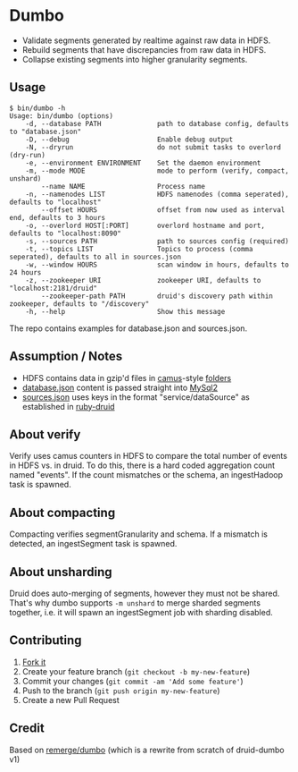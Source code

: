 # Dumbo

* Validate segments generated by realtime against raw data in HDFS.
* Rebuild segments that have discrepancies from raw data in HDFS.
* Collapse existing segments into higher granularity segments.

## Usage

```
$ bin/dumbo -h
Usage: bin/dumbo (options)
    -d, --database PATH              path to database config, defaults to "database.json"
    -D, --debug                      Enable debug output
    -N, --dryrun                     do not submit tasks to overlord (dry-run)
    -e, --environment ENVIRONMENT    Set the daemon environment
    -m, --mode MODE                  mode to perform (verify, compact, unshard)
        --name NAME                  Process name
    -n, --namenodes LIST             HDFS namenodes (comma seperated), defaults to "localhost"
        --offset HOURS               offset from now used as interval end, defaults to 3 hours
    -o, --overlord HOST[:PORT]       overlord hostname and port, defaults to "localhost:8090"
    -s, --sources PATH               path to sources config (required)
    -t, --topics LIST                Topics to process (comma seperated), defaults to all in sources.json
    -w, --window HOURS               scan window in hours, defaults to 24 hours
    -z, --zookeeper URI              zookeeper URI, defaults to "localhost:2181/druid"
        --zookeeper-path PATH        druid's discovery path within zookeeper, defaults to "/discovery"
    -h, --help                       Show this message
```

The repo contains examples for database.json and sources.json.

## Assumption / Notes

* HDFS contains data in gzip'd files in [camus](https://github.com/liquidm/camus)-style [folders](https://github.com/liquidm/druid-dumbo/blob/master/lib/dumbo/firehose/hdfs.rb#L65)
* [database.json](https://github.com/liquidm/druid-dumbo/blob/master/database.json.example) content is passed straight into [MySql2](http://api.rubyonrails.org/classes/ActiveRecord/ConnectionAdapters/MysqlAdapter.html)
* [sources.json](https://github.com/liquidm/druid-dumbo/blob/master/sources.json.example) uses keys in the format "service/dataSource" as established in [ruby-druid](https://github.com/ruby-druid/ruby-druid)

## About verify

Verify uses camus counters in HDFS to compare the total number of events in HDFS vs. in druid. To do this, there is a hard coded aggregation count named "events". If the count mismatches or the schema, an ingestHadoop task is spawned.

## About compacting

Compacting verifies segmentGranularity and schema. If a mismatch is detected, an ingestSegment task is spawned.

## About unsharding

Druid does auto-merging of segments, however they must not be shared. That's why dumbo supports ```-m unshard``` to merge sharded segments together, i.e. it will spawn an ingestSegment job with sharding disabled.

## Contributing

1. [Fork it](https://github.com/liquidm/druid-dumbo/fork)
2. Create your feature branch (`git checkout -b my-new-feature`)
3. Commit your changes (`git commit -am 'Add some feature'`)
4. Push to the branch (`git push origin my-new-feature`)
5. Create a new Pull Request

## Credit

Based on [remerge/dumbo](https://github.com/remerge/dumbo) (which is a rewrite from scratch of druid-dumbo v1)
